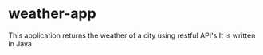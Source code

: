 # weather-app
This application returns the weather of a city using restful API's
It is written in Java
